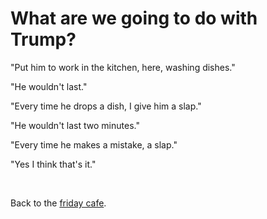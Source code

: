 # What are we going to do with Trump? 

"Put him to work in the kitchen, here, washing dishes."

"He wouldn't last."

"Every time he drops a dish, I give him a slap."

"He wouldn't last two minutes."

"Every time he makes a mistake, a slap."

"Yes I think that's it."

<br>

Back to the [friday cafe](https://www.todepond.com/wikiblogarden/london/cardboard/cutouts/).
